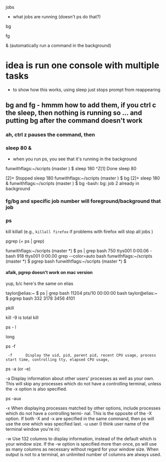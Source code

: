 
jobs

- what jobs are running (doesn't ps do that?)

bg

fg

&
(automatically run a command in the background)

# idea is run one console with multiple tasks

- to show how this works, using
sleep <num-seconds>
just stops prompt from reappearing


## bg and fg - hmmm how to add them, if you ctrl c the sleep, then nothing is running so ... and putting bg after the command doesn't work

### ah, ctrl z pauses the command, then 
### sleep 80 &
- when you run ps, you see that it's running in the background


funwithflags:~/scripts (master ) $ sleep 180
^Z[1]   Done                    sleep 80

[2]+  Stopped                 sleep 180
funwithflags:~/scripts (master ) $ bg
[2]+ sleep 180 &
funwithflags:~/scripts (master ) $ bg
-bash: bg: job 2 already in background


### fg/bg and specific job number will foreground/background that job

### ps

kill
killall (e.g., `killall firefox` if problems with firefox will stop all jobs )

pgrep (= ps | grep)

funwithflags:~/scripts (master *) $ ps | grep bash
  750 ttys001    0:00.06 -bash
  918 ttys001    0:00.00 grep --color=auto bash
funwithflags:~/scripts (master *) $ pgrep bash
funwithflags:~/scripts (master *) $ 

#### afaik, pgrep doesn't work on mac version

yup, b/c here's the same on elias

taylor@elias:~ $ ps | grep bash
11204 pts/10   00:00:00 bash
taylor@elias:~ $ pgrep bash
332
3178
3456
4101


pkill

kill -9 is total kill

ps - l

long

ps -f

     -f      Display the uid, pid, parent pid, recent CPU usage, process start time, controlling tty, elapsed CPU usage,

ps -a (or -e)

-a      Display information about other users' processes as well as your own.  This will skip any processes which do
             not have a controlling terminal, unless the -x option is also specified.

ps -aux

-x      When displaying processes matched by other options, include processes which do not have a controlling termi-
             nal.  This is the opposite of the -X option.  If both -X and -x are specified in the same command, then ps
             will use the one which was specified last.
-u 
user (I think user name of the terminal window you're in)

-w      Use 132 columns to display information, instead of the default which is your window size.  If the -w option
             is specified more than once, ps will use as many columns as necessary without regard for your window size.
             When output is not to a terminal, an unlimited number of columns are always used.